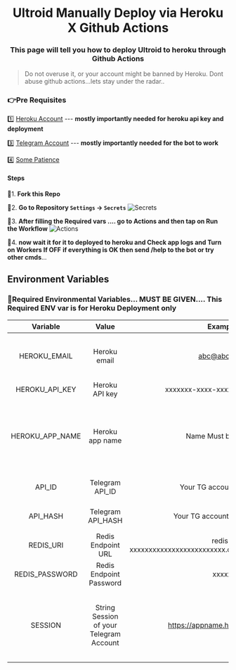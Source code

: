 <div align="center">
<h1>Ultroid Manually Deploy via Heroku X Github Actions</h1>
<h3>This page will tell you how to deploy Ultroid to heroku through Github Actions</h3>
</div>


> Do not overuse it, or your account might be banned by Heroku.
> Dont abuse github actions...lets stay under the radar..



### 👉Pre Requisites
1️⃣ [Heroku Account](https://heroku.com) --- **mostly importantly needed for heroku api key and deployment**

3️⃣ [Telegram Account](https://telegram.org) --- **mostly importantly needed for the bot to work** 

4️⃣ [Some Patience](https://www.google.com/search?q=how+to+be+more+patient)

#### Steps

🎈1. **Fork this Repo**

🎈2. **Go to Repository `Settings` -> `Secrets`**
    ![Secrets](assets/step-1.png)

🎈3. **After filling the Required vars .... go to Actions and then tap on Run the Workflow**
    ![Actions](assets/step-2.png)

🎉4. **now wait it for it to deployed to heroku and Check app logs and Turn on Workers If OFF** **if everything is OK then send /help to the bot or try other cmds**...




## Environment Variables

### 🔴Required Environmental Variables... MUST BE GIVEN.... This Required ENV var is for Heroku Deployment only

| Variable | Value | Example | Required | Description |
| :---: | :---: | :---: | :---: | :---: |
| HEROKU_EMAIL | Heroku email | abc@abc.com | True | Just Give the email you used for Heroku Account|
| HEROKU_API_KEY | Heroku API key | xxxxxxx-xxxx-xxxx-xxxx-xxxxxx | True | Get it from [Heroku](https://dashboard.heroku.com/account/applications/authorizations/new) |
| HEROKU_APP_NAME | Heroku app name | Name Must be unique | True | Heroku app name that needs to be Updated or Created (Should be in lowercase) |
| API_ID | Telegram API_ID | Your TG account's API_ID | True | Get this value from [TELEGRAM](https://my.telegram.org/apps). |
| API_HASH | Telegram API_HASH | Your TG account's API_HASH | True | Get this value from [TELEGRAM](https://my.telegram.org/apps). |
| REDIS_URI | Redis Endpoint URL | redis-xxxxxxxxxxxxxxxxxxxxxxxxx.cloud.redislabs.com:xxxxx | True | Get this value from [TELEGRAM](https://redislabs.com). |
| REDIS_PASSWORD | Redis Endpoint Password | xxxxx | True | Get this value from [TELEGRAM](https://redislabs.com) |
| SESSION  | String Session of your Telegram Account | https://appname.herokuapp.com  | True | Get this from [Repl Run](https://repl.it/@TeamUltroid/UltroidStringSession#main.py) **(The bot will NOT work without a session string!!)** |
